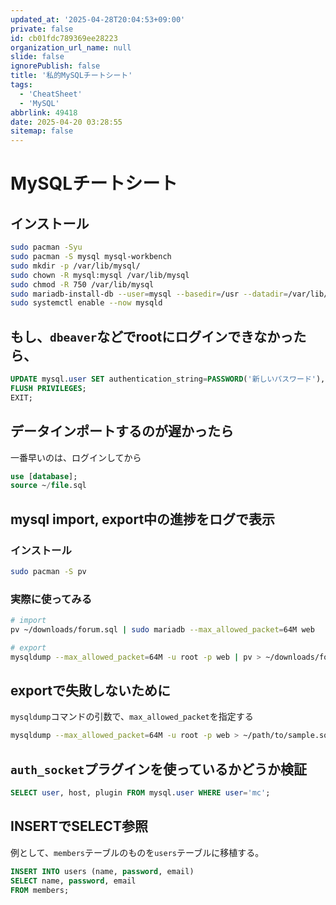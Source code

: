 ```yaml
---
updated_at: '2025-04-28T20:04:53+09:00'
private: false
id: cb01fdc789369ee28223
organization_url_name: null
slide: false
ignorePublish: false
title: '私的MySQLチートシート'
tags:
  - 'CheatSheet'
  - 'MySQL'
abbrlink: 49418
date: 2025-04-20 03:28:55
sitemap: false
---
```


<!--
Copyright (c) 2025 verazza
This file is distributed under the terms of the Creative Commons Attribution-NonCommercial-ShareAlike 4.0 International License.
See the LICENSE file in the source directory for details.
(https://creativecommons.org/licenses/by-nc-sa/4.0/)
-->

# MySQLチートシート
## インストール
```bash
sudo pacman -Syu
sudo pacman -S mysql mysql-workbench
sudo mkdir -p /var/lib/mysql/
sudo chown -R mysql:mysql /var/lib/mysql
sudo chmod -R 750 /var/lib/mysql
sudo mariadb-install-db --user=mysql --basedir=/usr --datadir=/var/lib/mysql
sudo systemctl enable --now mysqld
```

## もし、`dbeaver`などでrootにログインできなかったら、
```sql
UPDATE mysql.user SET authentication_string=PASSWORD('新しいパスワード'), plugin='mysql_native_password' WHERE User='root';
FLUSH PRIVILEGES;
EXIT;
```

## データインポートするのが遅かったら
一番早いのは、ログインしてから
```sql
use [database];
source ~/file.sql
```

## mysql import, export中の進捗をログで表示

### インストール
```bash
sudo pacman -S pv
```

### 実際に使ってみる
```bash
# import
pv ~/downloads/forum.sql | sudo mariadb --max_allowed_packet=64M web

# export
mysqldump --max_allowed_packet=64M -u root -p web | pv > ~/downloads/forum.sql
```

## exportで失敗しないために
`mysqldump`コマンドの引数で、`max_allowed_packet`を指定する
```bash
mysqldump --max_allowed_packet=64M -u root -p web > ~/path/to/sample.sql
```

## `auth_socket`プラグインを使っているかどうか検証
```sql
SELECT user, host, plugin FROM mysql.user WHERE user='mc';
```

## INSERTでSELECT参照
例として、`members`テーブルのものを`users`テーブルに移植する。
```sql
INSERT INTO users (name, password, email)
SELECT name, password, email
FROM members;
```
